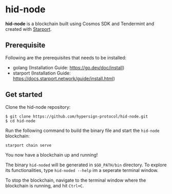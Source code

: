 # hid-node
**hid-node** is a blockchain built using Cosmos SDK and Tendermint and created with [Starport](https://starport.com).

## Prerequisite

Following are the prerequisites that needs to be installed:

- golang (Installation Guide: https://go.dev/doc/install)
- starport (Installation Guide: https://docs.starport.network/guide/install.html)

## Get started

Clone the hid-node repository:

```
$ git clone https://github.com/hypersign-protocol/hid-node.git
$ cd hid-node
```

Run the following command to build the binary file and start the `hid-node` blockchain: 
```
starport chain serve
```

You now have a blockchain up and running!

The binary `hid-noded` will be generated in `$GO_PATH/bin` directory. To explore its functionalities, type `hid-noded --help` im a seperate terminal window.

To stop the blockchain, navigate to the terminal window where the blockchain is running, and hit `Ctrl+C`.